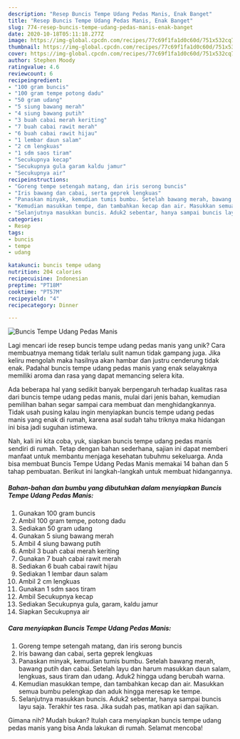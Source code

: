 ```yaml
---
description: "Resep Buncis Tempe Udang Pedas Manis, Enak Banget"
title: "Resep Buncis Tempe Udang Pedas Manis, Enak Banget"
slug: 774-resep-buncis-tempe-udang-pedas-manis-enak-banget
date: 2020-10-18T05:11:18.277Z
image: https://img-global.cpcdn.com/recipes/77c69f1fa1d0c60d/751x532cq70/buncis-tempe-udang-pedas-manis-foto-resep-utama.jpg
thumbnail: https://img-global.cpcdn.com/recipes/77c69f1fa1d0c60d/751x532cq70/buncis-tempe-udang-pedas-manis-foto-resep-utama.jpg
cover: https://img-global.cpcdn.com/recipes/77c69f1fa1d0c60d/751x532cq70/buncis-tempe-udang-pedas-manis-foto-resep-utama.jpg
author: Stephen Moody
ratingvalue: 4.6
reviewcount: 6
recipeingredient:
- "100 gram buncis"
- "100 gram tempe potong dadu"
- "50 gram udang"
- "5 siung bawang merah"
- "4 siung bawang putih"
- "3 buah cabai merah keriting"
- "7 buah cabai rawit merah"
- "6 buah cabai rawit hijau"
- "1 lembar daun salam"
- "2 cm lengkuas"
- "1 sdm saos tiram"
- "Secukupnya kecap"
- "Secukupnya gula garam kaldu jamur"
- "Secukupnya air"
recipeinstructions:
- "Goreng tempe setengah matang, dan iris serong buncis"
- "Iris bawang dan cabai, serta geprek lengkuas"
- "Panaskan minyak, kemudian tumis bumbu. Setelah bawang merah, bawang putih dan cabai. Setelah layu dan harum masukkan daun salam, lengkuas, saus tiram dan udang. Aduk2 hingga udang berubah warna."
- "Kemudian masukkan tempe, dan tambahkan kecap dan air. Masukkan semua bumbu pelengkap dan aduk hingga meresap ke tempe."
- "Selanjutnya masukkan buncis. Aduk2 sebentar, hanya sampai buncis layu saja. Terakhir tes rasa. Jika sudah pas, matikan api dan sajikan."
categories:
- Resep
tags:
- buncis
- tempe
- udang

katakunci: buncis tempe udang 
nutrition: 204 calories
recipecuisine: Indonesian
preptime: "PT18M"
cooktime: "PT57M"
recipeyield: "4"
recipecategory: Dinner

---
```



![Buncis Tempe Udang Pedas Manis](https://img-global.cpcdn.com/recipes/77c69f1fa1d0c60d/751x532cq70/buncis-tempe-udang-pedas-manis-foto-resep-utama.jpg)

Lagi mencari ide resep buncis tempe udang pedas manis yang unik? Cara membuatnya memang tidak terlalu sulit namun tidak gampang juga. Jika keliru mengolah maka hasilnya akan hambar dan justru cenderung tidak enak. Padahal buncis tempe udang pedas manis yang enak selayaknya memiliki aroma dan rasa yang dapat memancing selera kita.



Ada beberapa hal yang sedikit banyak berpengaruh terhadap kualitas rasa dari buncis tempe udang pedas manis, mulai dari jenis bahan, kemudian pemilihan bahan segar sampai cara membuat dan menghidangkannya. Tidak usah pusing kalau ingin menyiapkan buncis tempe udang pedas manis yang enak di rumah, karena asal sudah tahu triknya maka hidangan ini bisa jadi suguhan istimewa.


Nah, kali ini kita coba, yuk, siapkan buncis tempe udang pedas manis sendiri di rumah. Tetap dengan bahan sederhana, sajian ini dapat memberi manfaat untuk membantu menjaga kesehatan tubuhmu sekeluarga. Anda bisa membuat Buncis Tempe Udang Pedas Manis memakai 14 bahan dan 5 tahap pembuatan. Berikut ini langkah-langkah untuk membuat hidangannya.

<!--inarticleads1-->

##### Bahan-bahan dan bumbu yang dibutuhkan dalam menyiapkan Buncis Tempe Udang Pedas Manis:

1. Gunakan 100 gram buncis
1. Ambil 100 gram tempe, potong dadu
1. Sediakan 50 gram udang
1. Gunakan 5 siung bawang merah
1. Ambil 4 siung bawang putih
1. Ambil 3 buah cabai merah keriting
1. Gunakan 7 buah cabai rawit merah
1. Sediakan 6 buah cabai rawit hijau
1. Sediakan 1 lembar daun salam
1. Ambil 2 cm lengkuas
1. Gunakan 1 sdm saos tiram
1. Ambil Secukupnya kecap
1. Sediakan Secukupnya gula, garam, kaldu jamur
1. Siapkan Secukupnya air




<!--inarticleads2-->

##### Cara menyiapkan Buncis Tempe Udang Pedas Manis:

1. Goreng tempe setengah matang, dan iris serong buncis
1. Iris bawang dan cabai, serta geprek lengkuas
1. Panaskan minyak, kemudian tumis bumbu. Setelah bawang merah, bawang putih dan cabai. Setelah layu dan harum masukkan daun salam, lengkuas, saus tiram dan udang. Aduk2 hingga udang berubah warna.
1. Kemudian masukkan tempe, dan tambahkan kecap dan air. Masukkan semua bumbu pelengkap dan aduk hingga meresap ke tempe.
1. Selanjutnya masukkan buncis. Aduk2 sebentar, hanya sampai buncis layu saja. Terakhir tes rasa. Jika sudah pas, matikan api dan sajikan.




Gimana nih? Mudah bukan? Itulah cara menyiapkan buncis tempe udang pedas manis yang bisa Anda lakukan di rumah. Selamat mencoba!
